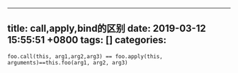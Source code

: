 
---
title: call,apply,bind的区别
date: 2019-03-12 15:55:51 +0800
tags: []
categories: 
---

```
foo.call(this, arg1,arg2,arg3) == foo.apply(this, arguments)==this.foo(arg1, arg2, arg3)
```


